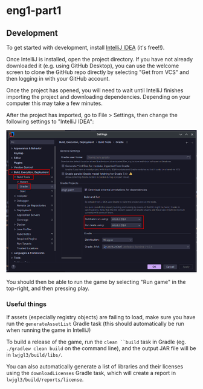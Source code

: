# eng1-part1

## Development

To get started with development, install [IntelliJ IDEA](https://www.jetbrains.com/idea/) (it's free!!).

Once IntelliJ is installed, open the project directory. If you have not already downloaded it (e.g. using GitHub Desktop), you can use the welcome screen to clone the GitHub repo directly by selecting "Get from VCS" and then logging in with your GitHub account.

Once the project has opened, you will need to wait until IntelliJ finishes importing the project and downloading dependencies. Depending on your computer this may take a few minutes.

After the project has imported, go to File > Settings, then change the following settings to "IntelliJ IDEA":

![](docs/build-and-run.png)

You should then be able to run the game by selecting "Run game" in the top-right, and then pressing play.

### Useful things

If assets (especially registry objects) are failing to load, make sure you have run the `generateAssetList` Gradle task (this should automatically be run when running the game in IntelliJ)

To build a release of the game, run the `clean ``build` task in Gradle (eg. `./gradlew clean build` on the command line), and the output JAR file will be in `lwjgl3/build/libs/`.

You can also automatically generate a list of libraries and their licenses using the `downloadLicenses` Gradle task, which will create a report in `lwjgl3/build/reports/license`.
